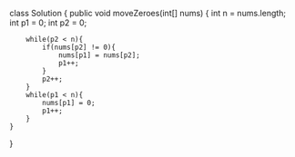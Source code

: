 class Solution {
    public void moveZeroes(int[] nums) {
        int n = nums.length;
        int p1 = 0;
        int p2 = 0;

        while(p2 < n){
            if(nums[p2] != 0){
                nums[p1] = nums[p2];
                p1++;
            }
            p2++;
        }
        while(p1 < n){
            nums[p1] = 0;
            p1++;
        }
    }
}
